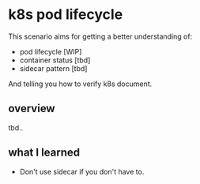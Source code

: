 # k8s pod lifecycle

This scenario aims for getting a better understanding of:

- pod lifecycle [WIP]
- container status [tbd]
- sidecar pattern [tbd]

And telling you how to verify k8s document.

## overview

tbd..

## what I learned

- Don't use sidecar if you don't have to.
